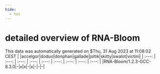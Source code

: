 ```yaml
---
hide:
  - toc
---
```


detailed overview of RNA-Bloom
==============================


This data was automatically generated on $Thu, 31 Aug 2023 at 11:08:02 CEST
| |accelgor|doduo|donphan|gallade|joltik|skitty|swalot|victini|
| :---: | :---: | :---: | :---: | :---: | :---: | :---: | :---: | :---: |
|RNA-Bloom/1.2.3-GCC-8.3.0|-|x|x|-|x|-|-|-|
